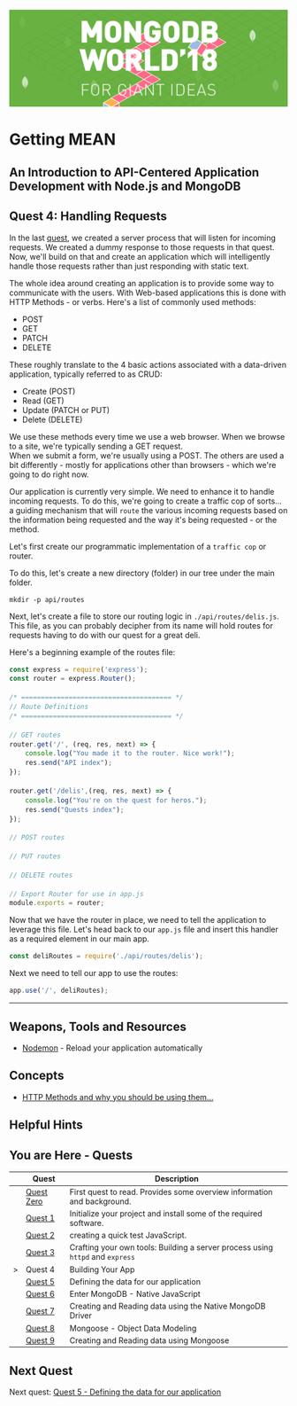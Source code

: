 ![MongoDB](../images/header.png "MongoDB")
# Getting MEAN
## An Introduction to API-Centered Application Development with Node.js and MongoDB
## Quest 4: Handling Requests

In the last [quest](../workshop/quest3.md), we created a server process that will listen for incoming requests.  We 
created a dummy response to those requests in that quest.  Now, we'll build on that and create an application which will 
intelligently handle those requests rather than just responding with static text.

The whole idea around creating an application is to provide some way to communicate with the users.  With Web-based 
applications this is done with HTTP Methods - or verbs.  Here's a list of commonly used methods:

* POST
* GET
* PATCH
* DELETE

These roughly translate to the 4 basic actions associated with a data-driven application, typically referred to as CRUD: 

* Create (POST)
* Read (GET)
* Update (PATCH or PUT)
* Delete (DELETE)

We use these methods every time we use a web browser.  When we browse to a site, we're typically sending a GET request.  
When we submit a form, we're usually using a POST.  The others are used a bit differently - mostly for applications 
other than browsers - which we're going to do right now.

Our application is currently very simple.  We need to enhance it to handle incoming requests.  To do this, we're going 
to create a traffic cop of sorts... a guiding mechanism that will `route` the various incoming requests based on the 
information being requested and the way it's being requested - or the method.

Let's first create our programmatic implementation of a `traffic cop` or router.  

To do this, let's create a new directory (folder) in our tree under the main folder.

```
mkdir -p api/routes
```

Next, let's create a file to store our routing logic in `./api/routes/delis.js`.  This file, as you can probably 
decipher from its name will hold routes for requests having to do with our quest for a great deli.

Here's a beginning example of the routes file:

```javascript {.line-numbers}
const express = require('express');
const router = express.Router();

/* ====================================== */
// Route Definitions
/* ====================================== */

// GET routes
router.get('/', (req, res, next) => {
    console.log("You made it to the router. Nice work!");
    res.send("API index");
});

router.get('/delis',(req, res, next) => {
    console.log("You're on the quest for heros.");
    res.send("Quests index");
});

// POST routes

// PUT routes

// DELETE routes

// Export Router for use in app.js
module.exports = router;
```

Now that we have the router in place, we need to tell the application to leverage this file.  Let's head back to our 
`app.js` file and insert this handler as a required element in our main app.

```javascript
const deliRoutes = require('./api/routes/delis');

```

Next we need to tell our app to use the routes:

```javascript
app.use('/', deliRoutes);
```



---

## Weapons, Tools and Resources

* [Nodemon](https://nodemon.io/) - Reload your application automatically

## Concepts

* [HTTP Methods and why you should be using them...](https://hackernoon.com/http-methods-and-why-you-should-be-using-them-on-your-api-98e26b0a7e57)

## Helpful Hints

## You are Here - Quests
|  | Quest | Description |
|--|-------|-------------|
|  |[Quest Zero](./quest0.md) | First quest to read.  Provides some overview information and background. |
|  |[Quest 1](./quest1.md) | Initialize your project and install some of the required software. |
|  |[Quest 2 ](./quest2.md) | creating a quick test JavaScript. |
|  |[Quest 3 ](./quest3.md) | Crafting your own tools: Building a server process using `httpd` and `express` |
| > |Quest 4 | Building Your App |
|  |[Quest 5 ](./quest5.md) | Defining the data for our application |
|  |[Quest 6 ](./quest6.md) | Enter MongoDB - Native JavaScript  |
|  |[Quest 7](./quest7.md) | Creating and Reading data using the Native MongoDB Driver |
| | [Quest 8](./quest8.md) | Mongoose - Object Data Modeling |
| | [Quest 9](./quest9.md) | Creating and Reading data using Mongoose  |

## Next Quest

Next quest: [Quest 5 - Defining the data for our application ](./quest5.md)
